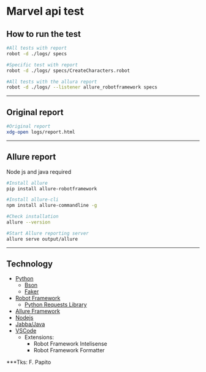 # Marvel api test

## How to run the test
```bash
#All tests with report
robot -d ./logs/ specs

#Specific test with report
robot -d ./logs/ specs/CreateCharacters.robot

#All tests with the allura report
robot -d ./logs/ --listener allure_robotframework specs
```

***

## Original report

```bash
#Original report
xdg-open logs/report.html
```

***

## Allure report
Node js and java required

```bash
#Install allure
pip install allure-robotframework

#Install allure-cli
npm install allure-commandline -g

#Check installation
allure --version

#Start Allure reporting server
allure serve output/allure
```

***

## Technology
- [Python](https://www.python.org/)
    - [Bson](https://pypi.org/project/bson/)
    - [Faker](https://faker.readthedocs.io/en/master/)
- [Robot Framework](https://robotframework.org/)
    - [Python Requests Library](https://github.com/MarketSquare/robotframework-requests#readme)
- [Allure Framework](https://github.com/allure-framework/allure-python/tree/master/allure-robotframework)
- [Nodejs](https://github.com/nodesource/distributions/blob/master/README.md)
- [Jabba/Java](https://github.com/shyiko/jabba)
- [VSCode](https://code.visualstudio.com/)
    - Extensions:
        - Robot Framework Intelisense
        - Robot Framework Formatter


***Tks: F. Papito
